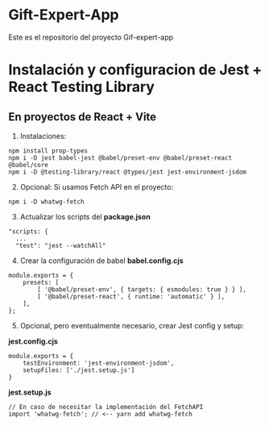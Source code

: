 # Gift-Expert-App

Este es el repositorio del proyecto Gif-expert-app


# Instalación y configuracion de Jest + React Testing Library
## En proyectos de React + Vite

1. Instalaciones:
```
npm install prop-types
npm i -D jest babel-jest @babel/preset-env @babel/preset-react @babel/core
npm i -D @testing-library/react @types/jest jest-environment-jsdom
```

2. Opcional: Si usamos Fetch API en el proyecto:
```
npm i -D whatwg-fetch
```

3. Actualizar los scripts del __package.json__
```
"scripts: {
  ...
  "test": "jest --watchAll"
```

4. Crear la configuración de babel __babel.config.cjs__
```
module.exports = {
    presets: [
        [ '@babel/preset-env', { targets: { esmodules: true } } ],
        [ '@babel/preset-react', { runtime: 'automatic' } ],
    ],
};
```

5. Opcional, pero eventualmente necesario, crear Jest config y setup:

__jest.config.cjs__
```
module.exports = {
    testEnvironment: 'jest-environment-jsdom',
    setupFiles: ['./jest.setup.js']
}
```

__jest.setup.js__
```
// En caso de necesitar la implementación del FetchAPI
import 'whatwg-fetch'; // <-- yarn add whatwg-fetch
```


